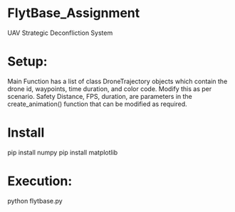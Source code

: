 # FlytBase_Assignment
UAV Strategic Deconfliction System

# Setup: 
Main Function has a list of class DroneTrajectory objects which contain the drone id, waypoints, time duration, and color code. Modify this as per scenario.
Safety Distance, FPS, duration,  are parameters in the create_animation() function that can be modified as required. 

# Install
pip install numpy
pip install matplotlib

# Execution:
python flytbase.py

